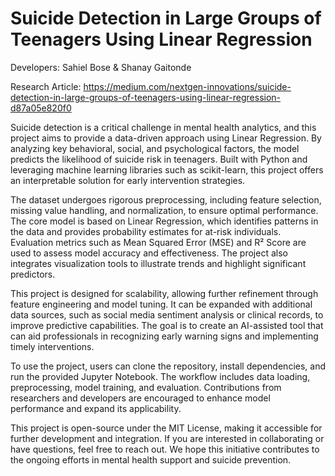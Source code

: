 # Suicide Detection in Large Groups of Teenagers Using Linear Regression

Developers: Sahiel Bose & Shanay Gaitonde

Research Article: https://medium.com/nextgen-innovations/suicide-detection-in-large-groups-of-teenagers-using-linear-regression-d87a05e820f0

Suicide detection is a critical challenge in mental health analytics, and this project aims to provide a data-driven approach using Linear Regression. By analyzing key behavioral, social, and psychological factors, the model predicts the likelihood of suicide risk in teenagers. Built with Python and leveraging machine learning libraries such as scikit-learn, this project offers an interpretable solution for early intervention strategies.

The dataset undergoes rigorous preprocessing, including feature selection, missing value handling, and normalization, to ensure optimal performance. The core model is based on Linear Regression, which identifies patterns in the data and provides probability estimates for at-risk individuals. Evaluation metrics such as Mean Squared Error (MSE) and R² Score are used to assess model accuracy and effectiveness. The project also integrates visualization tools to illustrate trends and highlight significant predictors.

This project is designed for scalability, allowing further refinement through feature engineering and model tuning. It can be expanded with additional data sources, such as social media sentiment analysis or clinical records, to improve predictive capabilities. The goal is to create an AI-assisted tool that can aid professionals in recognizing early warning signs and implementing timely interventions.

To use the project, users can clone the repository, install dependencies, and run the provided Jupyter Notebook. The workflow includes data loading, preprocessing, model training, and evaluation. Contributions from researchers and developers are encouraged to enhance model performance and expand its applicability.

This project is open-source under the MIT License, making it accessible for further development and integration. If you are interested in collaborating or have questions, feel free to reach out. We hope this initiative contributes to the ongoing efforts in mental health support and suicide prevention.
